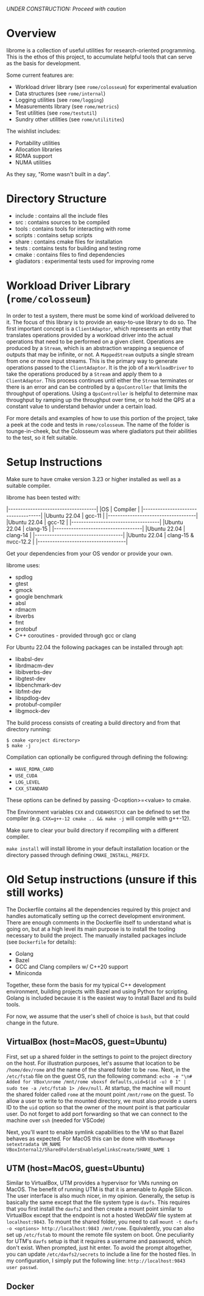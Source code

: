 *UNDER CONSTRUCTION: Proceed with caution*

# Overview

librome is a collection of useful utilities for research-oriented programming. 
This is the ethos of this project, to accumulate helpful tools that can serve as the basis for development.

Some current features are:
* Workload driver library (see `rome/colosseum`) for experimental evaluation
* Data structures (see `rome/internal`)
* Logging utilities (see `rome/logging`)
* Measurements library (see `rome/metrics`)
* Test utilities (see `rome/testutil`)
* Sundry other utilities (see `rome/utilitites`)

The wishlist includes:
* Portability utilities
* Allocation libraries
* RDMA support
* NUMA utilities

As they say, "Rome wasn't built in a day".

# Directory Structure

* include : contains all the include files
* src : contains sources to be compiled
* tools : contains tools for interacting with rome
* scripts : contains setup scripts
* share : contains cmake files for installation
* tests : contains tests for building and testing rome
* cmake : contains files to find dependencies
* gladiators : experimental tests used for improving rome

# Workload Driver Library (`rome/colosseum`)
In order to test a system, there must be some kind of workload delivered to it.
The focus of this library is to provide an easy-to-use library to do so.
The first important concept is a `ClientAdaptor`, which represents an entity that translates operations provided by a workload driver into the actual operations that need to be performed on a given client.
Operations are produced by a `Stream`, which is an abstraction wrapping a sequence of outputs that may be infinite, or not.
A `MappedStream` outputs a single stream from one or more input streams.
This is the primary way to generate operations passed to the `ClientAdaptor`.
It is the job of a `WorkloadDriver` to take the operations produced by a `Stream` and apply them to a `ClientAdaptor`.
This process continues until either the `Stream` terminates or there is an error and can be controlled by a `QpsController` that limits the throughput of operations.
Using a `QpsController` is helpful to determine max throughput by ramping up the throughput over time, or to hold the QPS at a constant value to understand behavior under a certain load.

For more details and examples of how to use this portion of the project, take a peek at the code and tests in `rome/colosseum`.
The name of the folder is tounge-in-cheek, but the Colosseum was where gladiators put their abilities to the test, so it felt suitable.

# Setup Instructions

Make sure to have cmake version 3.23 or higher installed as well as a suitable compiler.

librome has been tested with:

|------------------------------------|
|OS           |  Compiler            |
|------------------------------------|
|Ubuntu 22.04 | gcc-11               |
|------------------------------------|
|Ubuntu 22.04 | gcc-12               |
|------------------------------------|
|Ubuntu 22.04 | clang-15             |
|------------------------------------|
|Ubuntu 22.04 | clang-14             |
|------------------------------------|
|Ubuntu 22.04 | clang-15 & nvcc-12.2 |
|------------------------------------|

Get your dependencies from your OS vendor or provide your own. 

librome uses:

* spdlog
* gtest
* gmock
* google benchmark
* absl
* rdmacm
* ibverbs
* fmt
* protobuf
* C++ coroutines - provided through gcc or clang

For Ubuntu 22.04 the following packages can be installed through apt: 

* libabsl-dev 
* librdmacm-dev 
* libibverbs-dev 
* libgtest-dev 
* libbenchmark-dev 
* libfmt-dev 
* libspdlog-dev 
* protobuf-compiler 
* libgmock-dev

The build process consists of creating a build directory and from that directory running:

```
$ cmake <project directory>
$ make -j
```

Compilation can optionally be configured through defining the following:

* `HAVE_RDMA_CARD`
* `USE_CUDA`
* `LOG_LEVEL`
* `CXX_STANDARD`

These options can be defined by passing -D\<option\>=\<value\> to cmake.

The Environment variables `CXX` and `CUDAHOSTCXX` can be defined to set the compiler (e.g. `CXX=g++-12 cmake .. && make -j` will compile with g++-12).

Make sure to clear your build directory if recompiling with a different compiler.

`make install` will install librome in your default installation location or the directory passed through defining `CMAKE_INSTALL_PREFIX`.

# Old Setup instructions (unsure if this still works)
The Dockerfile contains all the dependencies required by this project and handles automatically setting up the correct development environment.
There are enough comments in the Dockerfile itself to understand what is going on, but at a high level its main purpose is to install the tooling necessary to build the project.
The manually installed packages include (see `Dockerfile` for details):
* Golang
* Bazel 
* GCC and Clang compilers w/ C++20 support
* Miniconda

Together, these form the basis for my typical C++ development environment, building projects with Bazel and using Python for scripting.
Golang is included because it is the easiest way to install Bazel and its build tools.

<!-- Setup assumes that the user is using `bash`, but perhaps it would be better to leave that as a configurable option... -->
For now, we assume that the user's shell of choice is `bash`, but that could change in the future.

## VirtualBox (host=MacOS, guest=Ubuntu)
First, set up a shared folder in the settings to point to the project directory on the host.
For illustration purposes, let's assume that location to be `/home/dev/rome` and the name of the shared folder to be `rome`.
Next, in the `/etc/fstab` file on the guest OS, run the following command:
`echo -e "\n# Added for VBox\nrome /mnt/rome vboxsf defaults,uid=$(id -u) 0 1" | sudo tee -a /etc/fstab 1> /dev/null`.
At startup, the machine will mount the shared folder called `rome` at the mount point `/mnt/rome` on the guest.
To allow a user to write to the mounted directory, we must also provide a users ID to the `uid` option so that the owner of the mount point is that particular user.
Do not forget to add port forwarding so that we can connect to the machine over `ssh` (needed for VSCode)

Next, you'll want to enable symlink capabilities to the VM so that Bazel behaves as expected.
For MacOS this can be done with `VBoxManage setextradata VM_NAME VBoxInternal2/SharedFoldersEnableSymlinksCreate/SHARE_NAME 1`

## UTM (host=MacOS, guest=Ubuntu)
Similar to VirtualBox, UTM provides a hypervisor for VMs running on MacOS.
The benefit of running UTM is that it is amenable to Apple Silicon.
The user interface is also much nicer, in my opinion.
Generally, the setup is basically the same except that the file system type is `davfs`.
This requires that you first install the `davfs2` and then create a mount point similar to VirtualBox except that the endpoint is not a hosted WebDAV file system at `localhost:9843`.
To mount the shared folder, you need to call `mount -t davfs -o <options> http://localhost:9843 /mnt/rome`.
Equivalently, you can also set up `/etc/fstab` to mount the remote file system on boot.
One peculiarity for UTM's `davfs` setup is that it requires a username and password, which don't exist.
When prompted, just hit enter.
To avoid the prompt altogether, you can update `/etc/davfs2/secrets` to include a line for the hosted files.
In my configuration, I simply put the following line: `http://localhost:9843 user passwd`.

## Docker
